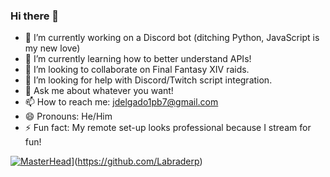 ### Hi there 👋

- 🔭 I’m currently working on a Discord bot (ditching Python, JavaScript is my new love)
- 🌱 I’m currently learning how to better understand APIs!
- 👯 I’m looking to collaborate on Final Fantasy XIV raids.
- 🤔 I’m looking for help with Discord/Twitch script integration.
- 💬 Ask me about whatever you want!
- 📫 How to reach me: jdelgado1pb7@gmail.com
- 😄 Pronouns: He/Him
- ⚡ Fun fact: My remote set-up looks professional because I stream for fun!

[![MasterHead]([https://cdn.greenfieldpuppies.com/wp-content/uploads/2016/07/Yellow-Labrador-Retriever-e1532451721984.jpg)](https://imgur.com/0IfowsF)](https://github.com/Labraderp)
